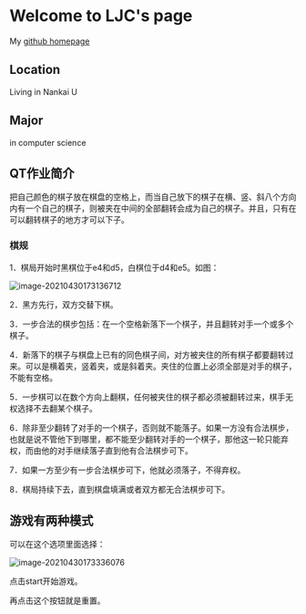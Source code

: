 
# Welcome to LJC's page

My [github homepage](https://github.com/kenchan-liu/)

## Location

Living in Nankai U

## Major

in computer science


## QT作业简介
把自己颜色的棋子放在棋盘的空格上，而当自己放下的棋子在横、竖、斜八个方向内有一个自己的棋子，则被夹在中间的全部翻转会成为自己的棋子。并且，只有在可以翻转棋子的地方才可以下子。
### 棋规
1．棋局开始时黑棋位于e4和d5，白棋位于d4和e5。如图：

![image-20210430173136712](https://i.loli.net/2021/04/30/tpIkq7EH9QwLV5S.png)

2．黑方先行，双方交替下棋。

3．一步合法的棋步包括：在一个空格新落下一个棋子，并且翻转对手一个或多个棋子。

4．新落下的棋子与棋盘上已有的同色棋子间，对方被夹住的所有棋子都要翻转过来。可以是横着夹，竖着夹，或是斜着夹。夹住的位置上必须全部是对手的棋子，不能有空格。

5．一步棋可以在数个方向上翻棋，任何被夹住的棋子都必须被翻转过来，棋手无权选择不去翻某个棋子。

6．除非至少翻转了对手的一个棋子，否则就不能落子。如果一方没有合法棋步，也就是说不管他下到哪里，都不能至少翻转对手的一个棋子，那他这一轮只能弃权，而由他的对手继续落子直到他有合法棋步可下。

7．如果一方至少有一步合法棋步可下，他就必须落子，不得弃权。

8．棋局持续下去，直到棋盘填满或者双方都无合法棋步可下。

## 游戏有两种模式

可以在这个选项里面选择：

![image-20210430173336076](https://i.loli.net/2021/04/30/dLzaeGXvYfJSWUn.png)

点击start开始游戏。

再点击这个按钮就是重置。
